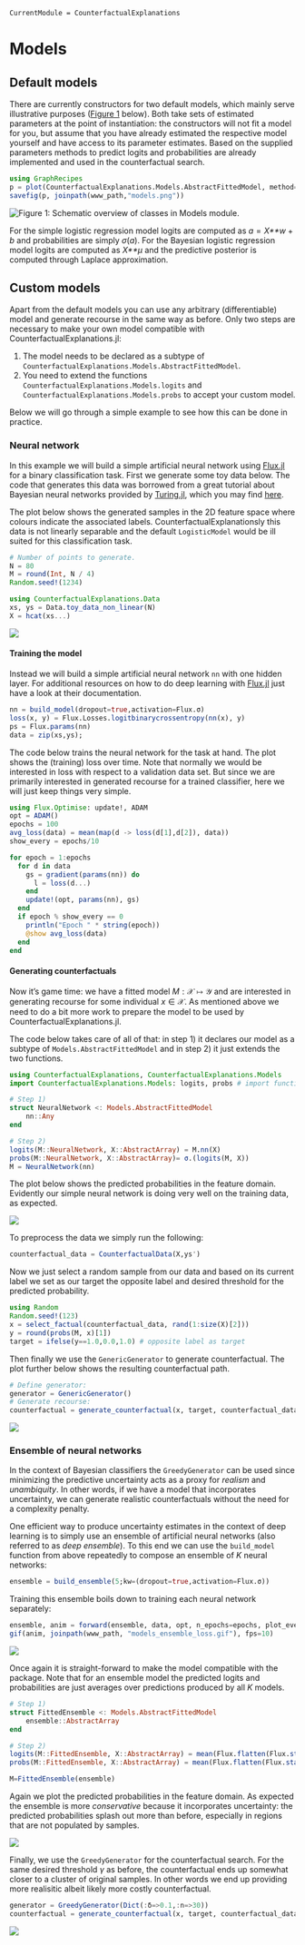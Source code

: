 ``` @meta
CurrentModule = CounterfactualExplanations 
```

# Models

## Default models

There are currently constructors for two default models, which mainly serve illustrative purposes ([Figure 1](#fig-models) below). Both take sets of estimated parameters at the point of instantiation: the constructors will not fit a model for you, but assume that you have already estimated the respective model yourself and have access to its parameter estimates. Based on the supplied parameters methods to predict logits and probabilities are already implemented and used in the counterfactual search.

``` julia
using GraphRecipes
p = plot(CounterfactualExplanations.Models.AbstractFittedModel, method=:tree, fontsize=8, nodeshape=:rect, axis_buffer=0.4, nodecolor=:white)
savefig(p, joinpath(www_path,"models.png"))
```

![Figure 1: Schematic overview of classes in `Models` module.](www/models.png)

For the simple logistic regression model logits are computed as *a* = *X**w* + *b* and probabilities are simply *σ*(*a*). For the Bayesian logistic regression model logits are computed as *X**μ* and the predictive posterior is computed through Laplace approximation.

## Custom models

Apart from the default models you can use any arbitrary (differentiable) model and generate recourse in the same way as before. Only two steps are necessary to make your own model compatible with CounterfactualExplanations.jl:

1.  The model needs to be declared as a subtype of `CounterfactualExplanations.Models.AbstractFittedModel`.
2.  You need to extend the functions `CounterfactualExplanations.Models.logits` and `CounterfactualExplanations.Models.probs` to accept your custom model.

Below we will go through a simple example to see how this can be done in practice.

### Neural network

In this example we will build a simple artificial neural network using [Flux.jl](https://fluxml.ai/) for a binary classification task. First we generate some toy data below. The code that generates this data was borrowed from a great tutorial about Bayesian neural networks provided by [Turing.jl](https://turing.ml/dev/), which you may find [here](https://turing.ml/dev/tutorials/03-bayesian-neural-network/).

The plot below shows the generated samples in the 2D feature space where colours indicate the associated labels. CounterfactualExplanationsly this data is not linearly separable and the default `LogisticModel` would be ill suited for this classification task.

``` julia
# Number of points to generate.
N = 80
M = round(Int, N / 4)
Random.seed!(1234)

using CounterfactualExplanations.Data
xs, ys = Data.toy_data_non_linear(N)
X = hcat(xs...)
```

![](www/models_samples.png)

#### Training the model

Instead we will build a simple artificial neural network `nn` with one hidden layer. For additional resources on how to do deep learning with [Flux.jl](https://fluxml.ai/) just have a look at their documentation.

``` julia
nn = build_model(dropout=true,activation=Flux.σ)
loss(x, y) = Flux.Losses.logitbinarycrossentropy(nn(x), y)
ps = Flux.params(nn)
data = zip(xs,ys);
```

The code below trains the neural network for the task at hand. The plot shows the (training) loss over time. Note that normally we would be interested in loss with respect to a validation data set. But since we are primarily interested in generated recourse for a trained classifier, here we will just keep things very simple.

``` julia
using Flux.Optimise: update!, ADAM
opt = ADAM()
epochs = 100
avg_loss(data) = mean(map(d -> loss(d[1],d[2]), data))
show_every = epochs/10

for epoch = 1:epochs
  for d in data
    gs = gradient(params(nn)) do
      l = loss(d...)
    end
    update!(opt, params(nn), gs)
  end
  if epoch % show_every == 0
    println("Epoch " * string(epoch))
    @show avg_loss(data)
  end
end
```

#### Generating counterfactuals

Now it’s game time: we have a fitted model *M* : 𝒳 ↦ 𝒴 and are interested in generating recourse for some individual *x* ∈ 𝒳. As mentioned above we need to do a bit more work to prepare the model to be used by CounterfactualExplanations.jl.

The code below takes care of all of that: in step 1) it declares our model as a subtype of `Models.AbstractFittedModel` and in step 2) it just extends the two functions.

``` julia
using CounterfactualExplanations, CounterfactualExplanations.Models
import CounterfactualExplanations.Models: logits, probs # import functions in order to extend

# Step 1)
struct NeuralNetwork <: Models.AbstractFittedModel
    nn::Any
end

# Step 2)
logits(M::NeuralNetwork, X::AbstractArray) = M.nn(X)
probs(M::NeuralNetwork, X::AbstractArray)= σ.(logits(M, X))
M = NeuralNetwork(nn)
```

The plot below shows the predicted probabilities in the feature domain. Evidently our simple neural network is doing very well on the training data, as expected.

![](www/models_contour.png)

To preprocess the data we simply run the following:

``` julia
counterfactual_data = CounterfactualData(X,ys')
```

Now we just select a random sample from our data and based on its current label we set as our target the opposite label and desired threshold for the predicted probability.

``` julia
using Random
Random.seed!(123)
x = select_factual(counterfactual_data, rand(1:size(X)[2])) 
y = round(probs(M, x)[1])
target = ifelse(y==1.0,0.0,1.0) # opposite label as target
```

Then finally we use the `GenericGenerator` to generate counterfactual. The plot further below shows the resulting counterfactual path.

``` julia
# Define generator:
generator = GenericGenerator()
# Generate recourse:
counterfactual = generate_counterfactual(x, target, counterfactual_data, M, generator)
```

![](www/models_generic_recourse.gif)

### Ensemble of neural networks

In the context of Bayesian classifiers the `GreedyGenerator` can be used since minimizing the predictive uncertainty acts as a proxy for *realism* and *unambiquity*. In other words, if we have a model that incorporates uncertainty, we can generate realistic counterfactuals without the need for a complexity penalty.

One efficient way to produce uncertainty estimates in the context of deep learning is to simply use an ensemble of artificial neural networks (also referred to as *deep ensemble*). To this end we can use the `build_model` function from above repeatedly to compose an ensemble of *K* neural networks:

``` julia
ensemble = build_ensemble(5;kw=(dropout=true,activation=Flux.σ))
```

Training this ensemble boils down to training each neural network separately:

``` julia
ensemble, anim = forward(ensemble, data, opt, n_epochs=epochs, plot_every=show_every); # fit the ensemble
gif(anim, joinpath(www_path, "models_ensemble_loss.gif"), fps=10)
```

![](www/models_ensemble_loss.gif)

Once again it is straight-forward to make the model compatible with the package. Note that for an ensemble model the predicted logits and probabilities are just averages over predictions produced by all *K* models.

``` julia
# Step 1)
struct FittedEnsemble <: Models.AbstractFittedModel
    ensemble::AbstractArray
end

# Step 2)
logits(M::FittedEnsemble, X::AbstractArray) = mean(Flux.flatten(Flux.stack([nn(X) for nn in M.ensemble],1)),dims=1)
probs(M::FittedEnsemble, X::AbstractArray) = mean(Flux.flatten(Flux.stack([σ.(nn(X)) for nn in M.ensemble],1)),dims=1)

M=FittedEnsemble(ensemble)
```

Again we plot the predicted probabilities in the feature domain. As expected the ensemble is more *conservative* because it incorporates uncertainty: the predicted probabilities splash out more than before, especially in regions that are not populated by samples.

![](www/models_ensemble_contour.png)

Finally, we use the `GreedyGenerator` for the counterfactual search. For the same desired threshold *γ* as before, the counterfactual ends up somewhat closer to a cluster of original samples. In other words we end up providing more realisitic albeit likely more costly counterfactual.

``` julia
generator = GreedyGenerator(Dict(:δ=>0.1,:n=>30))
counterfactual = generate_counterfactual(x, target, counterfactual_data, M, generator)
```

![](www/models_greedy_recourse.gif)
